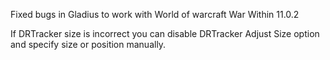 Fixed bugs in Gladius to work with World of warcraft War Within 11.0.2

If DRTracker size is incorrect you can disable DRTracker Adjust Size option and specify size or position manually.
